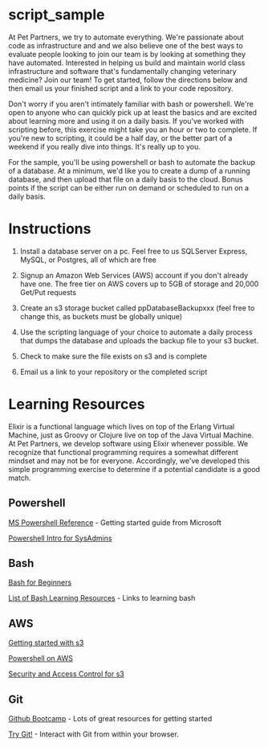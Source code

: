 # script_sample
At Pet Partners, we try to automate everything.  We're passionate about code as infrastructure and and we also believe one of the best ways to evaluate people looking to join our team is by looking at something they have automated.  Interested in helping us build and maintain world class infrastructure and software that's fundamentally changing veterinary medicine?  Join our team!  To get started, follow the directions below and then email us your finished script and a link to your code repository.  

Don't worry if you aren't intimately familiar with bash or powershell.  We're open to anyone who can quickly pick up at least the basics  and are excited about learning more and using it on a daily basis.  If you've worked with scripting before, this exercise might take you an hour or two to complete.  If you're new to scripting, it could be a half day, or the better part of a weekend if you really dive into things.  It's really up to you.

For the sample, you'll be using powershell or bash to automate the backup of a database.  At a minimum, we'd like you to create a dump of a running database, and then upload that file on a daily basis to the cloud.  Bonus points if the script can be either run on demand or scheduled to run on a daily basis.

# Instructions

1) Install a database server on a pc.  Feel free to us SQLServer Express, MySQL, or Postgres, all of which are free

2) Signup an Amazon Web Services (AWS) account if you don't already have one. The free tier on AWS covers up to 5GB of storage and 20,000 Get/Put requests

3) Create an s3 storage bucket called ppDatabaseBackupxxx (feel free to change this, as buckets must be globally unique)

4) Use the scripting language of your choice to automate a daily process that dumps the database and uploads the backup file to your s3 bucket. 

4) Check to make sure the file exists on s3 and is complete

5) Email us a link to your repository or the completed script

# Learning Resources
Elixir is a functional language which lives on top of the Erlang Virtual Machine, just as Groovy or Clojure live on top of the Java Virtual Machine.  At Pet Partners, we develop software using Elixir whenever possible.  We recognize that functional programming requires a somewhat different mindset and may not be for everyone.  Accordingly, we've developed this simple programming exercise to determine if a potential candidate is a good match.

## Powershell
[MS Powershell Reference](https://technet.microsoft.com/en-us/library/bb978526.aspx) - Getting started guide from Microsoft

[Powershell Intro for SysAdmins](https://www.saotn.org/powershell-introduction-windows-server-administration-automation-scripting/)

## Bash
[Bash for Beginners](http://www.tldp.org/LDP/Bash-Beginners-Guide/html/Bash-Beginners-Guide.html)

[List of Bash Learning Resources](https://www.cyberciti.biz/open-source/learning-bash-scripting-for-beginners/) - Links to learning bash

## AWS
[Getting started with s3](https://aws.amazon.com/s3/getting-started/)

[Powershell on AWS](https://aws.amazon.com/documentation/powershell/)

[Security and Access Control for s3](http://docs.aws.amazon.com/AmazonS3/latest/dev/s3-access-control.html)

## Git
[Github Bootcamp](https://help.github.com/categories/bootcamp/) - Lots of great resources for getting started

[Try Git!](https://try.github.io) - Interact with Git from within your browser.
